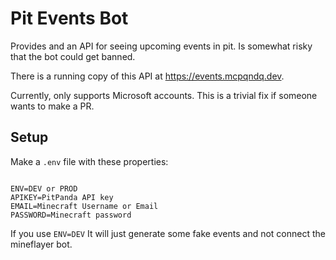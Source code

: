 # Pit Events Bot

Provides and an API for seeing upcoming events in pit. Is somewhat risky that the bot could get banned.

There is a running copy of this API at https://events.mcpqndq.dev.

Currently, only supports Microsoft accounts. This is a trivial fix if someone wants to make a PR.

## Setup

Make a `.env` file with these properties:
```

ENV=DEV or PROD
APIKEY=PitPanda API key
EMAIL=Minecraft Username or Email
PASSWORD=Minecraft password

```

If you use `ENV=DEV` It will just generate some fake events and not connect the mineflayer bot. 
